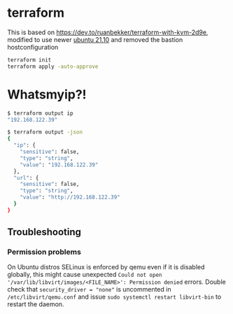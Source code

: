 # terraform

This is based on https://dev.to/ruanbekker/terraform-with-kvm-2d9e, modified to use newer [ubuntu 21.10](http://cloud-images.ubuntu.com/releases/21.10/release/) and removed the bastion hostconfiguration

```bash
terraform init
terraform apply -auto-approve
```

# Whatsmyip?!
```bash
$ terraform output ip
"192.168.122.39"

$ terraform output -json
{
  "ip": {
    "sensitive": false,
    "type": "string",
    "value": "192.168.122.39"
  },
  "url": {
    "sensitive": false,
    "type": "string",
    "value": "http://192.168.122.39"
  }
}
```
## Troubleshooting
### Permission problems

On Ubuntu distros SELinux is enforced by qemu even if it is disabled globally, this might cause unexpected `Could not open '/var/lib/libvirt/images/<FILE_NAME>': Permission denied` errors. Double check that `security_driver = "none"` is uncommented in `/etc/libvirt/qemu.conf` and issue `sudo systemctl restart libvirt-bin` to restart the daemon.
